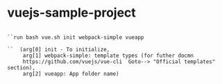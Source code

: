 # vuejs-sample-project

``` If vue-cli is not install install npm install OR npm install -g vue-cli

``run bash vue.sh init webpack-simple vueapp 

``  (arg[0] init - To initialize, 
     arg[1] webpack-simple: template types (for futher docmn 
     https://github.com/vuejs/vue-cli  Goto--> "Official templates" section), 
     arg[2] vueapp: App folder name)
